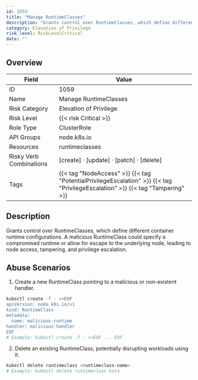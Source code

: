 ```yaml
---
id: 1059
title: "Manage RuntimeClasses"
description: "Grants control over RuntimeClasses, which define different container runtime configurations. A malicious RuntimeClass could specify a compromised runtime or allow for escape to the underlying node, leading to node access, tampering, and privilege escalation."
category: Elevation of Privilege
risk_level: RiskLevelCritical
date: ""
---
```


## Overview

| Field                   | Value                                                                                                                         |
| ----------------------- | ----------------------------------------------------------------------------------------------------------------------------- |
| ID                      | 1059                                                                                                                          |
| Name                    | Manage RuntimeClasses                                                                                                         |
| Risk Category           | Elevation of Privilege                                                                                                        |
| Risk Level              | {{< risk Critical >}}                                                                                                         |
| Role Type               | ClusterRole                                                                                                                   |
| API Groups              | node.k8s.io                                                                                                                   |
| Resources               | runtimeclasses                                                                                                                |
| Risky Verb Combinations | [create] · [update] · [patch] · [delete]                                                                                      |
| Tags                    | {{< tag "NodeAccess" >}} {{< tag "PotentialPrivilegeEscalation" >}} {{< tag "PrivilegeEscalation" >}} {{< tag "Tampering" >}} |

## Description

Grants control over RuntimeClasses, which define different container runtime configurations. A malicious RuntimeClass could specify a compromised runtime or allow for escape to the underlying node, leading to node access, tampering, and privilege escalation.

## Abuse Scenarios

1. Create a new RuntimeClass pointing to a malicious or non-existent handler.

```bash
kubectl create -f - <<EOF
apiVersion: node.k8s.io/v1
kind: RuntimeClass
metadata:
  name: malicious-runtime
handler: malicious-handler
EOF
# Example: kubectl create -f - <<EOF ... EOF

```

2. Delete an existing RuntimeClass, potentially disrupting workloads using it.

```bash
kubectl delete runtimeclass <runtimeclass-name>
# Example: kubectl delete runtimeclass kata

```
